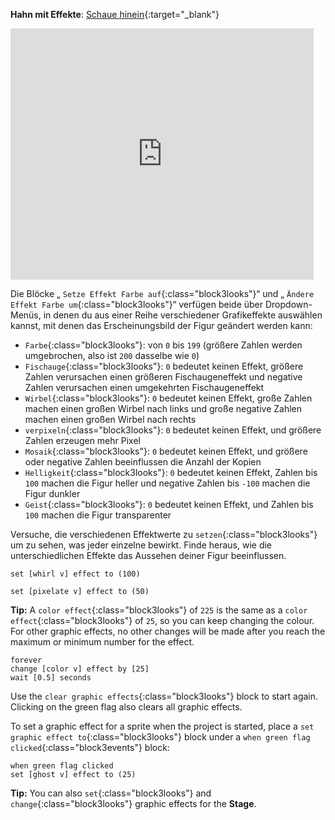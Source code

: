 **Hahn mit Effekte**: [Schaue hinein](https://scratch.mit.edu/projects/435730522/editor){:target="_blank"}

<div class="scratch-preview">
  <iframe allowtransparency="true" width="485" height="402" src="https://scratch.mit.edu/projects/embed/435730522/?autostart=false" frameborder="0"></iframe>
</div>

Die Blöcke „ `Setze Effekt Farbe auf`{:class="block3looks"}“ und „ `Ändere Effekt Farbe um`{:class="block3looks"}“ verfügen beide über Dropdown-Menüs, in denen du aus einer Reihe verschiedener Grafikeffekte auswählen kannst, mit denen das Erscheinungsbild der Figur geändert werden kann:

+ `Farbe`{:class="block3looks"}: von `0` bis `199` (größere Zahlen werden umgebrochen, also ist `200` dasselbe wie `0`)
+ `Fischauge`{:class="block3looks"}: `0` bedeutet keinen Effekt, größere Zahlen verursachen einen größeren Fischaugeneffekt und negative Zahlen verursachen einen umgekehrten Fischaugeneffekt
+ `Wirbel`{:class="block3looks"}: `0` bedeutet keinen Effekt, große Zahlen machen einen großen Wirbel nach links und große negative Zahlen machen einen großen Wirbel nach rechts
+ `verpixeln`{:class="block3looks"}: `0` bedeutet keinen Effekt, und größere Zahlen erzeugen mehr Pixel
+ `Mosaik`{:class="block3looks"}: `0` bedeutet keinen Effekt, und größere oder negative Zahlen beeinflussen die Anzahl der Kopien
+ `Helligkeit`{:class="block3looks"}: `0` bedeutet keinen Effekt, Zahlen bis `100` machen die Figur heller und negative Zahlen bis `-100` machen die Figur dunkler
+ `Geist`{:class="block3looks"}: `0` bedeutet keinen Effekt, und Zahlen bis `100` machen die Figur transparenter

Versuche, die verschiedenen Effektwerte zu `setzen`{:class="block3looks"} um zu sehen, was jeder einzelne bewirkt. Finde heraus, wie die unterschiedlichen Effekte das Aussehen deiner Figur beeinflussen.

```blocks3
set [whirl v] effect to (100)

set [pixelate v] effect to (50)
```

**Tip:** A `color effect`{:class="block3looks"} of `225` is the same as a `color effect`{:class="block3looks"} of `25`, so you can keep changing the colour. For other graphic effects, no other changes will be made after you reach the maximum or minimum number for the effect.

```blocks3
forever
change [color v] effect by [25]
wait [0.5] seconds
```

Use the `clear graphic effects`{:class="block3looks"} block to start again. Clicking on the green flag also clears all graphic effects.

To set a graphic effect for a sprite when the project is started, place a `set graphic effect to`{:class="block3looks"} block under a `when green flag clicked`{:class="block3events"} block:

```blocks3
when green flag clicked
set [ghost v] effect to (25)
```

**Tip:** You can also `set`{:class="block3looks"} and `change`{:class="block3looks"} graphic effects for the **Stage**.
